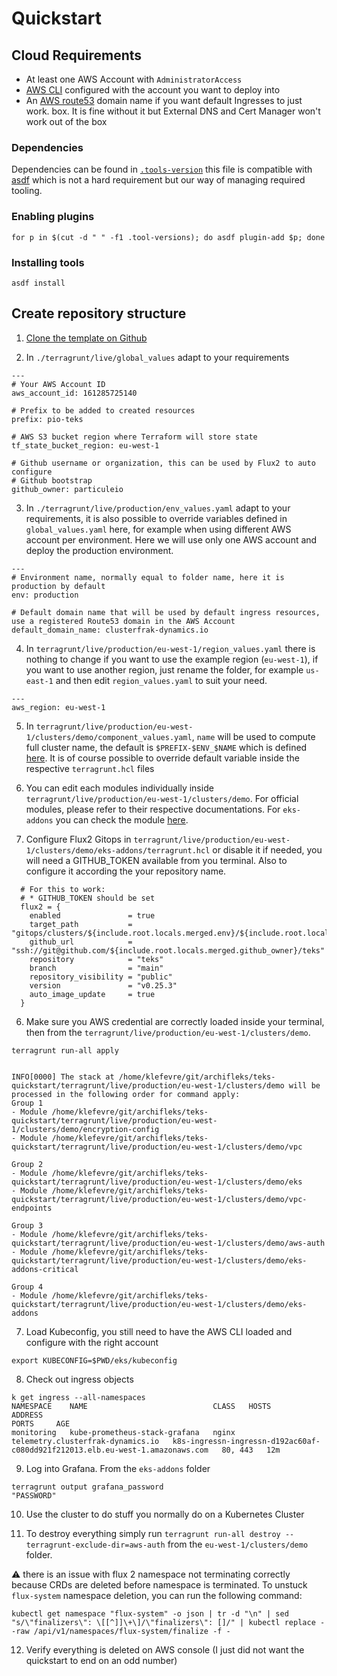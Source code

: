 # Quickstart

## Cloud Requirements

* At least one AWS Account with `AdministratorAccess`
* [AWS CLI](https://docs.aws.amazon.com/cli/latest/userguide/getting-started-install.html) configured with the account you want to deploy into
* An [AWS route53](https://aws.amazon.com/route53/) domain name if you want default Ingresses to just work.
    box. It is fine without it but External DNS and Cert Manager won't work out
    of the box

### Dependencies

Dependencies can be found in
[`.tools-version`](https://github.com/particuleio/teks/blob/main/.tool-versions)
this file is compatible with [asdf](https://asdf-vm.com/) which is not a hard
requirement but our way of managing required tooling.

### Enabling plugins

```
for p in $(cut -d " " -f1 .tool-versions); do asdf plugin-add $p; done
```

### Installing tools

```
asdf install
```

## Create repository structure

1. [Clone the template on Github](https://github.com/particuleio/teks/generate)

2. In `./terragrunt/live/global_values` adapt to your requirements

```
---
# Your AWS Account ID
aws_account_id: 161285725140

# Prefix to be added to created resources
prefix: pio-teks

# AWS S3 bucket region where Terraform will store state
tf_state_bucket_region: eu-west-1

# Github username or organization, this can be used by Flux2 to auto configure
# Github bootstrap
github_owner: particuleio
```

3. In `./terragrunt/live/production/env_values.yaml` adapt to your requirements,
   it is also possible to override variables defined in `global_values.yaml`
   here, for example when using different AWS account per environment. Here we
   will use only one AWS account and deploy the production environment.

```
---
# Environment name, normally equal to folder name, here it is production by default
env: production

# Default domain name that will be used by default ingress resources, use a registered Route53 domain in the AWS Account
default_domain_name: clusterfrak-dynamics.io
```

4. In `terragrunt/live/production/eu-west-1/region_values.yaml` there is nothing
   to change if you want to use the example region (`eu-west-1`), if you want to
   use another region, just rename the folder, for example `us-east-1` and then
   edit `region_values.yaml` to suit your need.

```
---
aws_region: eu-west-1
```

5. In
   `terragrunt/live/production/eu-west-1/clusters/demo/component_values.yaml`,
   `name` will be used to compute full cluster name, the default is
   `$PREFIX-$ENV_$NAME` which is defined
   [here](https://github.com/particuleio/teks/blob/main/terragrunt/live/production/terragrunt.hcl#L34).
   It is of course possible to override default variable inside the respective
   `terragrunt.hcl` files

6. You can edit each modules individually inside
   `terragrunt/live/production/eu-west-1/clusters/demo`.
   For official modules, please refer to their respective documentations. For
   `eks-addons` you can check the module [here](https://github.com/particuleio/terraform-kubernetes-addons).

7. Configure Flux2 Gitops in
   `terragrunt/live/production/eu-west-1/clusters/demo/eks-addons/terragrunt.hcl` or disable it if needed, you will need a
   GITHUB_TOKEN available from you terminal. Also to configure it according the
   your repository name.

```
  # For this to work:
  # * GITHUB_TOKEN should be set
  flux2 = {
    enabled               = true
    target_path           = "gitops/clusters/${include.root.locals.merged.env}/${include.root.locals.merged.name}"
    github_url            = "ssh://git@github.com/${include.root.locals.merged.github_owner}/teks"
    repository            = "teks"
    branch                = "main"
    repository_visibility = "public"
    version               = "v0.25.3"
    auto_image_update     = true
  }

```

6. Make sure you AWS credential are correctly loaded inside your terminal, then
   from the `terragrunt/live/production/eu-west-1/clusters/demo`.

```
terragrunt run-all apply


INFO[0000] The stack at /home/klefevre/git/archifleks/teks-quickstart/terragrunt/live/production/eu-west-1/clusters/demo will be processed in the following order for command apply:
Group 1
- Module /home/klefevre/git/archifleks/teks-quickstart/terragrunt/live/production/eu-west-1/clusters/demo/encryption-config
- Module /home/klefevre/git/archifleks/teks-quickstart/terragrunt/live/production/eu-west-1/clusters/demo/vpc

Group 2
- Module /home/klefevre/git/archifleks/teks-quickstart/terragrunt/live/production/eu-west-1/clusters/demo/eks
- Module /home/klefevre/git/archifleks/teks-quickstart/terragrunt/live/production/eu-west-1/clusters/demo/vpc-endpoints

Group 3
- Module /home/klefevre/git/archifleks/teks-quickstart/terragrunt/live/production/eu-west-1/clusters/demo/aws-auth
- Module /home/klefevre/git/archifleks/teks-quickstart/terragrunt/live/production/eu-west-1/clusters/demo/eks-addons-critical

Group 4
- Module /home/klefevre/git/archifleks/teks-quickstart/terragrunt/live/production/eu-west-1/clusters/demo/eks-addons
```

7. Load Kubeconfig, you still need to have the AWS CLI loaded and configure with
   the right account

```
export KUBECONFIG=$PWD/eks/kubeconfig
```

8. Check out ingress objects

```
k get ingress --all-namespaces
NAMESPACE    NAME                            CLASS   HOSTS                               ADDRESS                                                                         PORTS     AGE
monitoring   kube-prometheus-stack-grafana   nginx   telemetry.clusterfrak-dynamics.io   k8s-ingressn-ingressn-d192ac60af-c080dd921f212013.elb.eu-west-1.amazonaws.com   80, 443   12m
```

9. Log into Grafana. From the `eks-addons` folder

```
terragrunt output grafana_password
"PASSWORD"
```

10. Use the cluster to do stuff you normally do on a Kubernetes Cluster

11. To destroy everything simply run `terragrunt run-all destroy --terragrunt-exclude-dir=aws-auth` from the
    `eu-west-1/clusters/demo` folder.

:warning: there is an issue with flux 2 namespace not terminating correctly
because CRDs are deleted before namespace is terminated. To unstuck `flux-system` namespace deletion, you can run the following command:

```
kubectl get namespace "flux-system" -o json | tr -d "\n" | sed "s/\"finalizers\": \[[^]]\+\]/\"finalizers\": []/" | kubectl replace --raw /api/v1/namespaces/flux-system/finalize -f -
```

12. Verify everything is deleted on AWS console (I just did not want the
    quickstart to end on an odd number)
